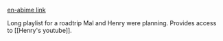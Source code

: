 [en-abime link](https://www.youtube.com/playlist?list=PLQjDmq1O6lxaKxygwUhEqzAfy832L3rsL)

Long playlist for a roadtrip Mal and Henry were planning. Provides access to [[Henry's youtube]].